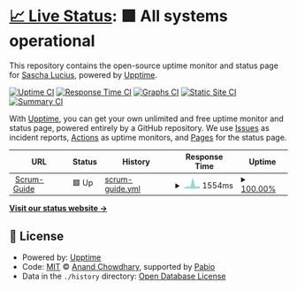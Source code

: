 # [📈 Live Status](https://SaschaLucius.github.io/upptime): <!--live status--> **🟩 All systems operational**

This repository contains the open-source uptime monitor and status page for [Sascha Lucius](https://www.linkedin.com/in/sascha-lucius), powered by [Upptime](https://github.com/upptime/upptime).

[![Uptime CI](https://github.com/SaschaLucius/upptime/workflows/Uptime%20CI/badge.svg)](https://github.com/SaschaLucius/upptime/actions?query=workflow%3A%22Uptime+CI%22)
[![Response Time CI](https://github.com/SaschaLucius/upptime/workflows/Response%20Time%20CI/badge.svg)](https://github.com/SaschaLucius/upptime/actions?query=workflow%3A%22Response+Time+CI%22)
[![Graphs CI](https://github.com/SaschaLucius/upptime/workflows/Graphs%20CI/badge.svg)](https://github.com/SaschaLucius/upptime/actions?query=workflow%3A%22Graphs+CI%22)
[![Static Site CI](https://github.com/SaschaLucius/upptime/workflows/Static%20Site%20CI/badge.svg)](https://github.com/SaschaLucius/upptime/actions?query=workflow%3A%22Static+Site+CI%22)
[![Summary CI](https://github.com/SaschaLucius/upptime/workflows/Summary%20CI/badge.svg)](https://github.com/SaschaLucius/upptime/actions?query=workflow%3A%22Summary+CI%22)

With [Upptime](https://upptime.js.org), you can get your own unlimited and free uptime monitor and status page, powered entirely by a GitHub repository. We use [Issues](https://github.com/SaschaLucius/upptime/issues) as incident reports, [Actions](https://github.com/SaschaLucius/upptime/actions) as uptime monitors, and [Pages](https://SaschaLucius.github.io/upptime) for the status page.

<!--start: status pages-->
<!-- This summary is generated by Upptime (https://github.com/upptime/upptime) -->
<!-- Do not edit this manually, your changes will be overwritten -->
<!-- prettier-ignore -->
| URL | Status | History | Response Time | Uptime |
| --- | ------ | ------- | ------------- | ------ |
| <img alt="" src="https://icons.duckduckgo.com/ip3/scrum-guide.schraubgewin.de.ico" height="13"> [Scrum-Guide](https://scrum-guide.schraubgewin.de/) | 🟩 Up | [scrum-guide.yml](https://github.com/SaschaLucius/upptime/commits/HEAD/history/scrum-guide.yml) | <details><summary><img alt="Response time graph" src="./graphs/scrum-guide/response-time-week.png" height="20"> 1554ms</summary><br><a href="https://SaschaLucius.github.io/upptime/history/scrum-guide"><img alt="Response time 969" src="https://img.shields.io/endpoint?url=https%3A%2F%2Fraw.githubusercontent.com%2FSaschaLucius%2Fupptime%2FHEAD%2Fapi%2Fscrum-guide%2Fresponse-time.json"></a><br><a href="https://SaschaLucius.github.io/upptime/history/scrum-guide"><img alt="24-hour response time 894" src="https://img.shields.io/endpoint?url=https%3A%2F%2Fraw.githubusercontent.com%2FSaschaLucius%2Fupptime%2FHEAD%2Fapi%2Fscrum-guide%2Fresponse-time-day.json"></a><br><a href="https://SaschaLucius.github.io/upptime/history/scrum-guide"><img alt="7-day response time 1554" src="https://img.shields.io/endpoint?url=https%3A%2F%2Fraw.githubusercontent.com%2FSaschaLucius%2Fupptime%2FHEAD%2Fapi%2Fscrum-guide%2Fresponse-time-week.json"></a><br><a href="https://SaschaLucius.github.io/upptime/history/scrum-guide"><img alt="30-day response time 1095" src="https://img.shields.io/endpoint?url=https%3A%2F%2Fraw.githubusercontent.com%2FSaschaLucius%2Fupptime%2FHEAD%2Fapi%2Fscrum-guide%2Fresponse-time-month.json"></a><br><a href="https://SaschaLucius.github.io/upptime/history/scrum-guide"><img alt="1-year response time 971" src="https://img.shields.io/endpoint?url=https%3A%2F%2Fraw.githubusercontent.com%2FSaschaLucius%2Fupptime%2FHEAD%2Fapi%2Fscrum-guide%2Fresponse-time-year.json"></a></details> | <details><summary><a href="https://SaschaLucius.github.io/upptime/history/scrum-guide">100.00%</a></summary><a href="https://SaschaLucius.github.io/upptime/history/scrum-guide"><img alt="All-time uptime 99.98%" src="https://img.shields.io/endpoint?url=https%3A%2F%2Fraw.githubusercontent.com%2FSaschaLucius%2Fupptime%2FHEAD%2Fapi%2Fscrum-guide%2Fuptime.json"></a><br><a href="https://SaschaLucius.github.io/upptime/history/scrum-guide"><img alt="24-hour uptime 100.00%" src="https://img.shields.io/endpoint?url=https%3A%2F%2Fraw.githubusercontent.com%2FSaschaLucius%2Fupptime%2FHEAD%2Fapi%2Fscrum-guide%2Fuptime-day.json"></a><br><a href="https://SaschaLucius.github.io/upptime/history/scrum-guide"><img alt="7-day uptime 100.00%" src="https://img.shields.io/endpoint?url=https%3A%2F%2Fraw.githubusercontent.com%2FSaschaLucius%2Fupptime%2FHEAD%2Fapi%2Fscrum-guide%2Fuptime-week.json"></a><br><a href="https://SaschaLucius.github.io/upptime/history/scrum-guide"><img alt="30-day uptime 100.00%" src="https://img.shields.io/endpoint?url=https%3A%2F%2Fraw.githubusercontent.com%2FSaschaLucius%2Fupptime%2FHEAD%2Fapi%2Fscrum-guide%2Fuptime-month.json"></a><br><a href="https://SaschaLucius.github.io/upptime/history/scrum-guide"><img alt="1-year uptime 99.97%" src="https://img.shields.io/endpoint?url=https%3A%2F%2Fraw.githubusercontent.com%2FSaschaLucius%2Fupptime%2FHEAD%2Fapi%2Fscrum-guide%2Fuptime-year.json"></a></details>

<!--end: status pages-->

[**Visit our status website →**](https://SaschaLucius.github.io/upptime)

## 📄 License

- Powered by: [Upptime](https://github.com/upptime/upptime)
- Code: [MIT](./LICENSE) © [Anand Chowdhary](https://anandchowdhary.com), supported by [Pabio](https://pabio.com)
- Data in the `./history` directory: [Open Database License](https://opendatacommons.org/licenses/odbl/1-0/)
